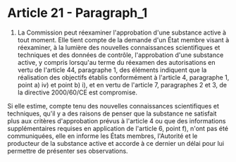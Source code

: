 # Article 21 - Paragraph_1

1. La Commission peut réexaminer l'approbation d'une substance active à tout moment. Elle tient compte de la demande d'un État membre visant à réexaminer, à la lumière des nouvelles connaissances scientifiques et techniques et des données de contrôle, l'approbation d'une substance active, y compris lorsqu'au terme du réexamen des autorisations en vertu de l'article 44, paragraphe 1, des éléments indiquent que la réalisation des objectifs établis conformément à l'article 4, paragraphe 1, point a) iv) et point b) i), et en vertu de l'article 7, paragraphes 2 et 3, de la directive 2000/60/CE est compromise.

Si elle estime, compte tenu des nouvelles connaissances scientifiques et techniques, qu'il y a des raisons de penser que la substance ne satisfait plus aux critères d'approbation prévus à l'article 4 ou que des informations supplémentaires requises en application de l'article 6, point f), n'ont pas été communiquées, elle en informe les États membres, l'Autorité et le producteur de la substance active et accorde à ce dernier un délai pour lui permettre de présenter ses observations.